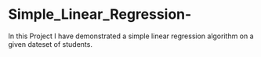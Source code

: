 # Simple_Linear_Regression-
In this Project I have demonstrated a simple linear regression algorithm on a given dateset of students.
